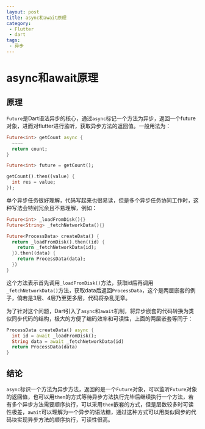 ```yaml
---
layout: post
title: async和await原理
category: 
 - Flutter
 - dart
tags:
 - 异步
---
```




# async和await原理

## 原理

`Future`是Dart语法异步的核心，通过`async`标记一个方法为异步，返回一个future对象，进而对flutter进行监听，获取异步方法的返回值。一般用法为：

```dart
Future<int> getCount async {
  ~~~~
  return count;
}

Future<int> future = getCount();

getCount().then((value) {
  int res = value;
});
```

单个异步任务很好理解，代码写起来也很易读，但是多个异步任务协同工作时，这种写法会特别冗余且不易理解，例如：

~~~dart
Future<int> _loadFromDisk(){}
Future<String> _fetchNetworkData(){}

Future<ProcessData> createData() {
  return _loadFromDisk().then((id) {
    return _fetchNetworkData(id);
  }).then((data) {
    return ProcessData(data);
  })
}
~~~

这个方法表示首先调用`_loadFromDisk()`方法，获取id后再调用`_fetchNetworkData()`方法，获取data后返回`ProcessData`，这个是两层嵌套的例子，倘若是3层、4层乃至更多层，代码将杂乱无章。

为了针对这个问题，Dart引入了`async`和`await`机制，将异步嵌套的代码转换为类似同步代码的结构，极大的方便了编码效率和可读性，上面的两层嵌套等同于：

```dart
ProcessData createData() async {
  int id = await _loadFromDisk();
  String data = await _fetchNetworkData(id)
  return ProcessData(data)
}
```

## 结论

`async`标识一个方法为异步方法，返回的是一个`Future`对象，可以监听`Future`对象的返回值，也可以用`then`的方式等待异步方法执行完毕后继续执行一个方法，若有多个异步方法需要顺序执行，可以采用`then`嵌套的方式，但是层数较多时可读性极差，`await`可以理解为一个异步的语法糖，通过这种方式可以用类似同步的代码块实现异步方法的顺序执行，可读性很高。


